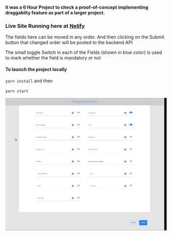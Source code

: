 #### It was a 6 Hour Project to check a proof-of-concept implementing draggablity feature as part of a larger project.


### Live Site Running here at [Nelify](https://musing-galileo-a29144.netlify.com/)

The fields here can be moved in any order. And then clicking on the Submit button that changed order will be posted to the backend API

The small toggle Switch in each of the Fields (shown in blue color) is used to mark whether the field is mandatory or not

#### To launch the project locally

`yarn install` and then

`yarn start`

<img src="./draggable-form.gif">
